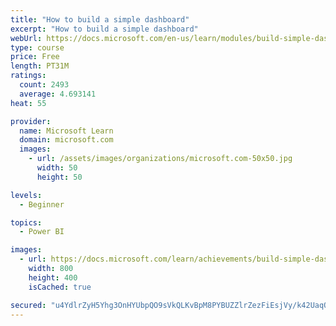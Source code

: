 ```yaml
---
title: "How to build a simple dashboard"
excerpt: "How to build a simple dashboard"
webUrl: https://docs.microsoft.com/en-us/learn/modules/build-simple-dashboard/
type: course
price: Free
length: PT31M
ratings:
  count: 2493
  average: 4.693141
heat: 55

provider:
  name: Microsoft Learn
  domain: microsoft.com
  images:
    - url: /assets/images/organizations/microsoft.com-50x50.jpg
      width: 50
      height: 50

levels:
  - Beginner

topics:
  - Power BI

images:
  - url: https://docs.microsoft.com/learn/achievements/build-simple-dashboard-social.png
    width: 800
    height: 400
    isCached: true

secured: "u4YdlrZyH5Yhg3OnHYUbpQO9sVkQLKvBpM8PYBUZZlrZezFiEsjVy/k42UaqOPuktoJlwQk1Q3J6Q0TmENXHIKge4NksKyKya6fk6Yklo4b1hnfkg7VwRkH/BiQJYdA46aPDOpYr4QFU5ejAnatLdtO+f0+VdghtakHAG4vu1+8HnsX6ygw9MyHEsvmpH4FNhpJc8eHGirV5/EikkV8hwH3o0Yk4ekCcABj0j+iRexKYcn5te/CugsKX+2pBMUO9biFM0AY3MdOsx2dpo3bxV5PIUgAuC0PAboexAwYL4ioYkYnmm0rAITSPjbuFuijWlj7kmwcvQiJDKlSnhPcVBlLm02lY1incVXQ0eNputHzhDKeeFyNNCcAsQ/vT1o2K4g4Aiv2We6LCTHYS3ZC2hcnkJuRxUB60VgmtA6PMTY4=;wc0VNHd/cgyo+rRvxzUcGA=="
---
```


